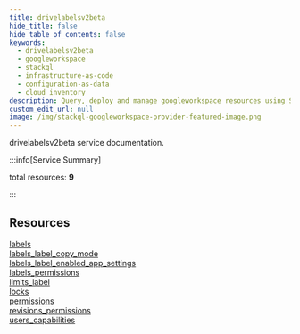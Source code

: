 ```yaml
---
title: drivelabelsv2beta
hide_title: false
hide_table_of_contents: false
keywords:
  - drivelabelsv2beta
  - googleworkspace
  - stackql
  - infrastructure-as-code
  - configuration-as-data
  - cloud inventory
description: Query, deploy and manage googleworkspace resources using SQL
custom_edit_url: null
image: /img/stackql-googleworkspace-provider-featured-image.png
---
```


drivelabelsv2beta service documentation.

:::info[Service Summary]

total resources: __9__  

:::

## Resources
<div class="row">
<div class="providerDocColumn">
<a href="/services/drivelabelsv2beta/labels/">labels</a><br />
<a href="/services/drivelabelsv2beta/labels_label_copy_mode/">labels_label_copy_mode</a><br />
<a href="/services/drivelabelsv2beta/labels_label_enabled_app_settings/">labels_label_enabled_app_settings</a><br />
<a href="/services/drivelabelsv2beta/labels_permissions/">labels_permissions</a><br />
<a href="/services/drivelabelsv2beta/limits_label/">limits_label</a>
</div>
<div class="providerDocColumn">
<a href="/services/drivelabelsv2beta/locks/">locks</a><br />
<a href="/services/drivelabelsv2beta/permissions/">permissions</a><br />
<a href="/services/drivelabelsv2beta/revisions_permissions/">revisions_permissions</a><br />
<a href="/services/drivelabelsv2beta/users_capabilities/">users_capabilities</a>
</div>
</div>
